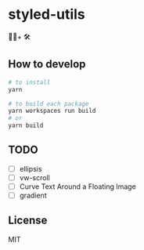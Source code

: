 # styled-utils

💅🏿+ 🛠

## How to develop

```bash
# to install
yarn

# to build each package
yarn workspaces run build
# or
yarn build
```

## TODO

- [ ] ellipsis
- [ ] vw-scroll
- [ ] Curve Text Around a Floating Image
- [ ] gradient

## License

MIT
